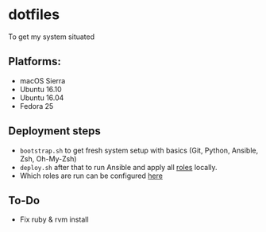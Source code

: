 # dotfiles
To get my system situated

## Platforms:
- macOS Sierra
- Ubuntu 16.10
- Ubuntu 16.04
- Fedora 25

## Deployment steps
- `bootstrap.sh` to get fresh system setup with basics (Git, Python, Ansible, Zsh, Oh-My-Zsh)
- `deploy.sh` after that to run Ansible and apply all [roles](https://github.com/icole/dotfiles/tree/master/ansible/roles) locally.
- Which roles are run can be configured [here](https://github.com/icole/dotfiles/blob/master/ansible/setup.yml)

## To-Do
- Fix ruby & rvm install
